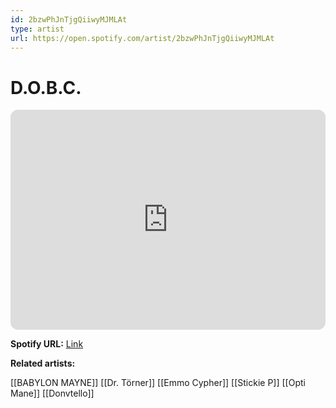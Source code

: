 ```yaml
---
id: 2bzwPhJnTjgQiiwyMJMLAt
type: artist
url: https://open.spotify.com/artist/2bzwPhJnTjgQiiwyMJMLAt
---
```

# D.O.B.C.

<iframe style="border-radius:12px" src="https://open.spotify.com/embed/artist/2bzwPhJnTjgQiiwyMJMLAt" width="100%" height="352" frameBorder="0" allowfullscreen="" allow="autoplay; clipboard-write; encrypted-media; fullscreen; picture-in-picture" loading="lazy"></iframe>

**Spotify URL:** [Link](https://open.spotify.com/artist/2bzwPhJnTjgQiiwyMJMLAt)

**Related artists:**

[[BABYLON MAYNE]]
[[Dr. Törner]]
[[Emmo Cypher]]
[[Stickie P]]
[[Opti Mane]]
[[Donvtello]]
